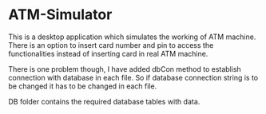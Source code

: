 # ATM-Simulator
This is a desktop application which simulates the working of ATM machine. 
There is an option to insert card number and pin to access the functionalities instead of inserting card in real ATM machine.

There is one problem though, I have added dbCon method to establish connection with database in each file. So if database connection string is to be changed it has to be changed in each file.

DB folder contains the required database tables with data.
